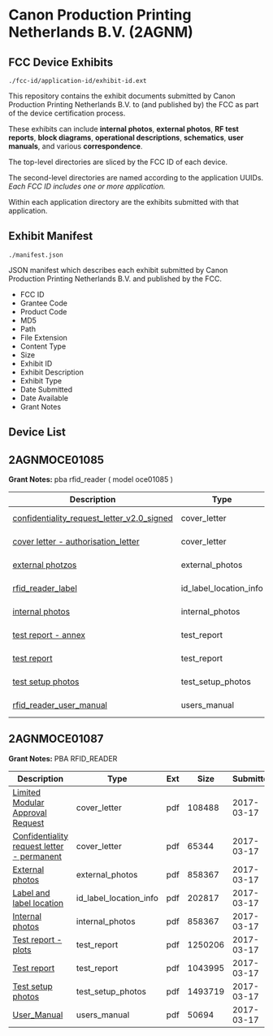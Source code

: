 # Canon Production Printing Netherlands B.V. (2AGNM)
## FCC Device Exhibits

```
./fcc-id/application-id/exhibit-id.ext
```

This repository contains the exhibit documents submitted by Canon Production Printing Netherlands B.V. to (and published by) the FCC as part of the device certification process.

These exhibits can include **internal photos**, **external photos**, **RF test reports**, **block diagrams**, **operational descriptions**, **schematics**, **user manuals**, and various **correspondence**.

The top-level directories are sliced by the FCC ID of each device.

The second-level directories are named according to the application UUIDs. *Each FCC ID includes one or more application.*

Within each application directory are the exhibits submitted with that application. 

## Exhibit Manifest

```
./manifest.json
```

JSON manifest which describes each exhibit submitted by Canon Production Printing Netherlands B.V. and published by the FCC.

- FCC ID
- Grantee Code
- Product Code
- MD5
- Path
- File Extension
- Content Type
- Size
- Exhibit ID
- Exhibit Description
- Exhibit Type
- Date Submitted
- Date Available
- Grant Notes

## Device List
## 2AGNMOCE01085
**Grant Notes:** pba rfid_reader ( model oce01085 )

| Description | Type | Ext | Size | Submitted | Available |
| ----------- | ---- | --- | ---- | --------- | --------- |
| [confidentiality_request_letter_v2.0_signed](2AGNMOCE01085/410d13d517dd0d81a6f6c0544c379f78/2866913.pdf) | cover_letter | pdf | 38649 | 2016-01-08 | 2016-01-08 |
| [cover letter - authorisation_letter](2AGNMOCE01085/410d13d517dd0d81a6f6c0544c379f78/2866914.pdf) | cover_letter | pdf | 29067 | 2016-01-08 | 2016-01-08 |
| [external photzos](2AGNMOCE01085/410d13d517dd0d81a6f6c0544c379f78/2866918.pdf) | external_photos | pdf | 641446 | 2016-01-08 | 2016-01-08 |
| [rfid_reader_label](2AGNMOCE01085/410d13d517dd0d81a6f6c0544c379f78/2866916.pdf) | id_label_location_info | pdf | 76197 | 2016-01-08 | 2016-01-08 |
| [internal photos](2AGNMOCE01085/410d13d517dd0d81a6f6c0544c379f78/2866917.pdf) | internal_photos | pdf | 645378 | 2016-01-08 | 2016-01-08 |
| [test report - annex](2AGNMOCE01085/410d13d517dd0d81a6f6c0544c379f78/2866919.pdf) | test_report | pdf | 1126941 | 2016-01-08 | 2016-01-08 |
| [test report](2AGNMOCE01085/410d13d517dd0d81a6f6c0544c379f78/2866920.pdf) | test_report | pdf | 1396124 | 2016-01-08 | 2016-01-08 |
| [test setup photos](2AGNMOCE01085/410d13d517dd0d81a6f6c0544c379f78/2866915.pdf) | test_setup_photos | pdf | 1055924 | 2016-01-08 | 2016-01-08 |
| [rfid_reader_user_manual](2AGNMOCE01085/410d13d517dd0d81a6f6c0544c379f78/2866911.pdf) | users_manual | pdf | 50694 | 2016-01-08 | 2016-01-08 |
## 2AGNMOCE01087
**Grant Notes:** PBA RFID_READER

| Description | Type | Ext | Size | Submitted | Available |
| ----------- | ---- | --- | ---- | --------- | --------- |
| [Limited Modular Approval Request](2AGNMOCE01087/406f1f18b375cdf309c0dd19c6994509/3321018.pdf) | cover_letter | pdf | 108488 | 2017-03-17 | 2017-03-17 |
| [Confidentiality request letter - permanent](2AGNMOCE01087/406f1f18b375cdf309c0dd19c6994509/3321152.pdf) | cover_letter | pdf | 65344 | 2017-03-17 | 2017-03-17 |
| [External photos](2AGNMOCE01087/406f1f18b375cdf309c0dd19c6994509/3321016.pdf) | external_photos | pdf | 858367 | 2017-03-17 | 2017-03-17 |
| [Label and label location](2AGNMOCE01087/406f1f18b375cdf309c0dd19c6994509/3321191.pdf) | id_label_location_info | pdf | 202817 | 2017-03-17 | 2017-03-17 |
| [Internal photos](2AGNMOCE01087/406f1f18b375cdf309c0dd19c6994509/3321016.pdf) | internal_photos | pdf | 858367 | 2017-03-17 | 2017-03-17 |
| [Test report - plots](2AGNMOCE01087/406f1f18b375cdf309c0dd19c6994509/3321020.pdf) | test_report | pdf | 1250206 | 2017-03-17 | 2017-03-17 |
| [Test report](2AGNMOCE01087/406f1f18b375cdf309c0dd19c6994509/3321021.pdf) | test_report | pdf | 1043995 | 2017-03-17 | 2017-03-17 |
| [Test setup photos](2AGNMOCE01087/406f1f18b375cdf309c0dd19c6994509/3321022.pdf) | test_setup_photos | pdf | 1493719 | 2017-03-17 | 2017-03-17 |
| [User_Manual](2AGNMOCE01087/406f1f18b375cdf309c0dd19c6994509/2866911.pdf) | users_manual | pdf | 50694 | 2017-03-17 | 2017-03-17 |
